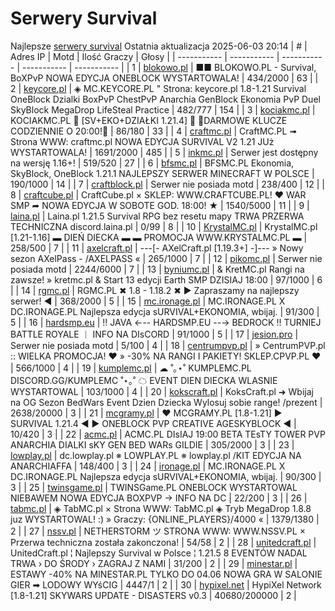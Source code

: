 
# Serwery Survival
Najlepsze [serwery survival](https://mcserwery.pl/serwery/minecraft/tryb/Survival)
Ostatnia aktualizacja 2025-06-03 20:14
| # | Adres IP | Motd | Ilość Graczy | Głosy |
| ----------- | ----------- | ----------- | ----------- | ----------- |
| 1 | 	[blokowo.pl](https://mcserwery.pl/serwery/minecraft/98/) | ■■ BLOKOWO.PL - Survival, BoXPvP NOWA EDYCJA ONEBLOCK WYSTARTOWALA! | 434/2000 | 63 |
| 2 | 	[keycore.pl](https://mcserwery.pl/serwery/minecraft/252/) | ◈ MC.KEYCORE.PL " Strona: keycore.pl 1.8-1.21 Survival OneBlock Dzialki BoxPvP ChestPvP Anarchia GenBlock Ekonomia PvP Duel SkyBlock MegaDrop LifeSteal Practice | 482/777 | 154 |
| 3 | 	[kociakmc.pl](https://mcserwery.pl/serwery/minecraft/213/) | KOCIAKMC.PL 🚀 [SV+EKO+DZIAŁKI 1.21.4] 🚀 🔑DARMOWE KLUCZE CODZIENNIE O 20:00!🔑 | 86/180 | 33 |
| 4 | 	[craftmc.pl](https://mcserwery.pl/serwery/minecraft/87/) | CraftMC.PL ➟ Strona WWW: craftmc.pl NOWA EDYCJA SURVIVAL V2 1.21 JUż WYSTARTOWALA! | 1691/2000 | 485 |
| 5 | 	[inkmc.pl](https://mcserwery.pl/serwery/minecraft/15/) | Serwer jest dostępny na wersję 1.16+! | 519/520 | 27 |
| 6 | 	[bfsmc.pl](https://mcserwery.pl/serwery/minecraft/2/) | BFSMC.PL  Ekonomia, SkyBlock, OneBlock  1.21.1 NAJLEPSZY SERWER MINECRAFT W POLSCE | 190/1000 | 14 |
| 7 | 	[craftblock.pl](https://mcserwery.pl/serwery/minecraft/280/) | Serwer nie posiada motd | 238/400 | 12 |
| 8 | 	[craftcube.pl](https://mcserwery.pl/serwery/minecraft/196/) | CraftCube.pl × SKLEP: WWW.CRAFTCUBE.PL! ♥ WAR SMP ➦ NOWA EDYCJA W SOBOTE GOD. 18:00! ★ | 1540/5000 | 11 |
| 9 | 	[laina.pl](https://mcserwery.pl/serwery/minecraft/165/) | Laina.pl 1.21.5 Survival RPG bez resetu mapy TRWA PRZERWA TECHNICZNA discord.laina.pl | 0/99 | 8 |
| 10 | 	[KrystalMC.pl](https://mcserwery.pl/serwery/minecraft/202/) | KrystalMC.pl [1.21-1.16] ▬ DIEŃ DIECKA ▬ ▬ PROMOCJA WWW.KRYSTALMC.PL ▬ | 258/500 | 7 |
| 11 | 	[axelcraft.pl](https://mcserwery.pl/serwery/minecraft/223/) | ---[- AXelCraft.pl [1.19.3+] -]--- » Nowy sezon AXelPass - /AXELPASS « | 265/1000 | 7 |
| 12 | 	[pikomc.pl](https://mcserwery.pl/serwery/minecraft/944/) | Serwer nie posiada motd | 2244/6000 | 7 |
| 13 | 	[byniumc.pl](https://mcserwery.pl/serwery/minecraft/157/) | & KretMC.pl  Rangi na zawsze! » kretmc.pl & Start 13 edycji Earth SMP DZISIAJ 18:00 | 97/1000 | 6 |
| 14 | 	[rgmc.pl](https://mcserwery.pl/serwery/minecraft/34/) | RGMC.PL ✖ 1.8 - 1.18.2 ✖ ► Zapraszamy na najlepszy serwer! ◄ | 368/2000 | 5 |
| 15 | 	[mc.ironage.pl](https://mcserwery.pl/serwery/minecraft/275/) | MC.IRONAGE.PL X DC.IRONAGE.PL Najlepsza edycja sURVIVAL+EKONOMIA, wbijaj. | 91/300 | 5 |
| 16 | 	[hardsmp.eu](https://mcserwery.pl/serwery/minecraft/621/) | !! JAVA ←-- HARDSMP.EU --→ BEDROCK !! TURNIEJ BATTLE ROYALE ︱ INFO NA DIѕCORD | 91/1000 | 5 |
| 17 | 	[jesion.pro](https://mcserwery.pl/serwery/minecraft/20/) | Serwer nie posiada motd | 5/100 | 4 |
| 18 | 	[centrumpvp.pl](https://mcserwery.pl/serwery/minecraft/332/) | » CentrumPVP.pl :: WIELKA PROMOCJA! ❤ » -30% NA RANGI I PAKIETY! SKLEP.CPVP.PL ❤ | 566/1000 | 4 |
| 19 | 	[kumplemc.pl](https://mcserwery.pl/serwery/minecraft/421/) | ☁ ˚｡⋆˚ KUMPLEMC.PL DISCORD.GG/KUMPLEMC  ˚⋆｡˚ ☁ EVENT DIEN DIECKA WLASNIE WYSTARTOWAL | 103/1000 | 4 |
| 20 | 	[kokscraft.pl](https://mcserwery.pl/serwery/minecraft/1/) | KoksCraft.pl ➜ Wbijaj na OG Sezon BedWars Event Dzien Dziecka  Wylosuj sobie range! /prezent | 2638/20000 | 3 |
| 21 | 	[mcgramy.pl](https://mcserwery.pl/serwery/minecraft/197/) | ❤ MCGRAMY.PL [1.8-1.21] ▶ SURVIVAL 1.21.4 ◀ ▶ ONEBLOCK  PVP  CREATIVE  AGESKYBLOCK ◀ | 10/420 | 3 |
| 22 | 	[acmc.pl](https://mcserwery.pl/serwery/minecraft/220/) |  ACMC.PL DIsIAJ 19:00 BETA TEsTY TOWER PVP  ANARCHIA DIALKI sKY GEN BED WARs GILDIE | 305/2000 | 3 |
| 23 | 	[lowplay.pl](https://mcserwery.pl/serwery/minecraft/378/) | dc.lowplay.pl ※ LOWPLAY.PL ※ lowplay.pl /KIT EDYCJA NA ANARCHIAFFA | 148/400 | 3 |
| 24 | 	[ironage.pl](https://mcserwery.pl/serwery/minecraft/741/) | MC.IRONAGE.PL X DC.IRONAGE.PL Najlepsza edycja sURVIVAL+EKONOMIA, wbijaj. | 90/300 | 3 |
| 25 | 	[twinsgame.pl](https://mcserwery.pl/serwery/minecraft/790/) | TWINSGame.PL  ONEBLOCK WYSTARTOWAL  NIEBAWEM NOWA EDYCJA BOXPVP -> INFO NA DC | 22/200 | 3 |
| 26 | 	[tabmc.pl](https://mcserwery.pl/serwery/minecraft/3/) | ◈ TabMC.pl × Strona WWW: TabMC.pl  ◈ Tryb MegaDrop 1.8.8 juz WYSTARTOWAL! :) » Graczy: {ONLINE_PLAYERS}/4000 « | 1379/1380 | 2 |
| 27 | 	[nssv.pl](https://mcserwery.pl/serwery/minecraft/4/) | NETHERSTORM ツ STRONA WWW: WWW.NSSV.PL  × Przerwa techniczna została zakonczona! | 54/58 | 2 |
| 28 | 	[unitedcraft.pl](https://mcserwery.pl/serwery/minecraft/11/) | UnitedCraft.pl ¦ Najlepszy Survival w Polsce ¦ 1.21.5 8 EVENTÓW NADAL TRWA › DO ŚRODY › ZAGRAJ Z NAMI | 31/200 | 2 |
| 29 | 	[minestar.pl](https://mcserwery.pl/serwery/minecraft/23/) | ESTAWY -40% NA MINESTAR.PL TYLKO DO 04.06 NOWA GRA W SALONIE GIER ➡ LODOWY WYśCIG | 4447/1 | 2 |
| 30 | 	[hypixel.net](https://mcserwery.pl/serwery/minecraft/33/) | HypiXel Network [1.8-1.21] SKYWARS UPDATE - DISASTERS v0.3 | 40680/200000 | 2 |
